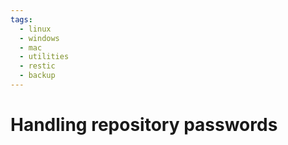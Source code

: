 ```yaml
---
tags:
  - linux
  - windows
  - mac
  - utilities
  - restic
  - backup
---
```


# Handling repository passwords
